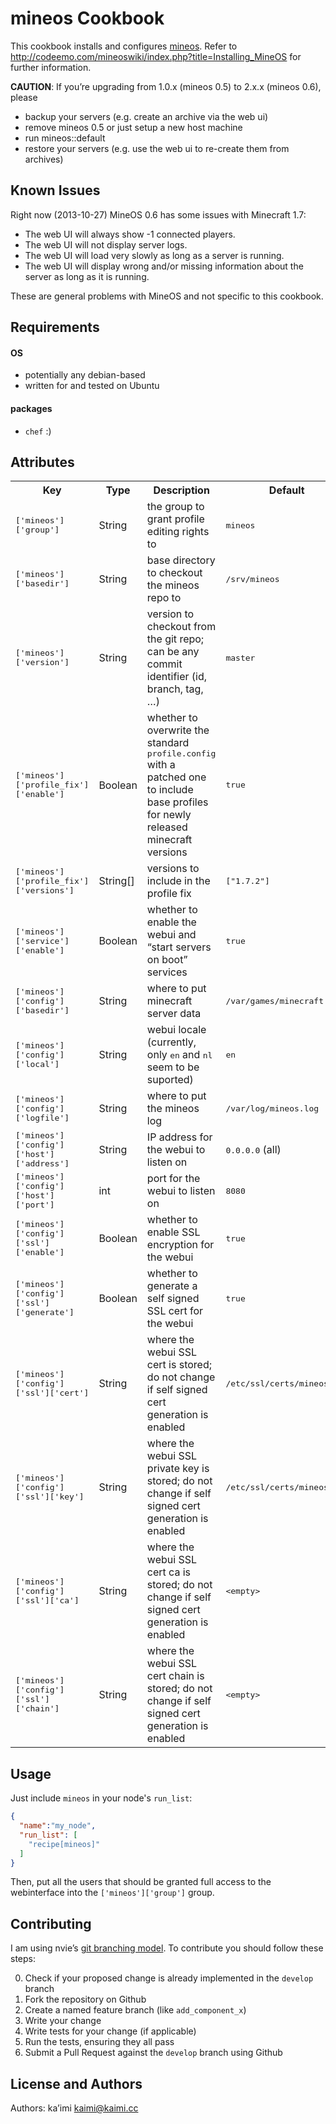 mineos Cookbook
===============

This cookbook installs and configures [mineos](http://codeemo.com). Refer to 
<http://codeemo.com/mineoswiki/index.php?title=Installing_MineOS> for further
information.

**CAUTION**: If you’re upgrading from 1.0.x (mineos 0.5) to 2.x.x (mineos 0.6), 
please

- backup your servers (e.g. create an archive via the web ui)
- remove mineos 0.5 or just setup a new host machine
- run mineos::default
- restore your servers (e.g. use the web ui to re-create them from archives)

Known Issues
------------

Right now (2013-10-27) MineOS 0.6 has some issues with Minecraft 1.7:

- The web UI will always show -1 connected players.
- The web UI will not display server logs.
- The web UI will load very slowly as long as a server is running.
- The web UI will display wrong and/or missing information about the server as 
  long as it is running.

These are general problems with MineOS and not specific to this cookbook.

Requirements
------------

#### OS
- potentially any debian-based
- written for and tested on Ubuntu

#### packages
- `chef` :)

Attributes
----------

<table>
  <tr>
    <th>Key</th>
    <th>Type</th>
    <th>Description</th>
    <th>Default</th>
  </tr>
  <tr>
    <td><tt>['mineos']['group']</tt></td>
    <td>String</td>
    <td>the group to grant profile editing rights to</td>
    <td><tt>mineos</tt></td>
  </tr>
  <tr>
    <td><tt>['mineos']['basedir']</tt></td>
    <td>String</td>
    <td>base directory to checkout the mineos repo to</td>
    <td><tt>/srv/mineos</tt></td>
  </tr>
  <tr>
    <td><tt>['mineos']['version']</tt></td>
    <td>String</td>
    <td>version to checkout from the git repo; can be any commit identifier (id, branch, tag, …)</td>
    <td><tt>master</tt></td>
  </tr>
  <tr>
    <td><tt>['mineos']['profile_fix']['enable']</tt></td>
    <td>Boolean</td>
    <td>whether to overwrite the standard <tt>profile.config</tt> with a patched 
    one to include base profiles for newly released minecraft versions</td>
    <td><tt>true</tt></td>
  </tr>
  <tr>
    <td><tt>['mineos']['profile_fix']['versions']</tt></td>
    <td>String[]</td>
    <td>versions to include in the profile fix</td>
    <td><tt>["1.7.2"]</tt></td>
  </tr>
  <tr>
    <td><tt>['mineos']['service']['enable']</tt></td>
    <td>Boolean</td>
    <td>whether to enable the webui and “start servers on boot” services</td>
    <td><tt>true</tt></td>
  </tr>
  <tr>
    <td><tt>['mineos']['config']['basedir']</tt></td>
    <td>String</td>
    <td>where to put minecraft server data</td>
    <td><tt>/var/games/minecraft</tt></td>
  </tr>
  <tr>
    <td><tt>['mineos']['config']['local']</tt></td>
    <td>String</td>
    <td>webui locale (currently, only <tt>en</tt> and <tt>nl</tt> seem to be 
    suported)</td>
    <td><tt>en</tt></td>
  </tr>
  <tr>
    <td><tt>['mineos']['config']['logfile']</tt></td>
    <td>String</td>
    <td>where to put the mineos log</td>
    <td><tt>/var/log/mineos.log</tt></td>
  </tr>
  <tr>
    <td><tt>['mineos']['config']['host']['address']</tt></td>
    <td>String</td>
    <td>IP address for the webui to listen on</td>
    <td><tt>0.0.0.0</tt> (all)</td>
  </tr>
  <tr>
    <td><tt>['mineos']['config']['host']['port']</tt></td>
    <td>int</td>
    <td>port for the webui to listen on</td>
    <td><tt>8080</tt></td>
  </tr>
  <tr>
    <td><tt>['mineos']['config']['ssl']['enable']</tt></td>
    <td>Boolean</td>
    <td>whether to enable SSL encryption for the webui</td>
    <td><tt>true</tt></td>
  </tr>
  <tr>
    <td><tt>['mineos']['config']['ssl']['generate']</tt></td>
    <td>Boolean</td>
    <td>whether to generate a self signed SSL cert for the webui</td>
    <td><tt>true</tt></td>
  </tr>
  <tr>
    <td><tt>['mineos']['config']['ssl']['cert']</tt></td>
    <td>String</td>
    <td>where the webui SSL cert is stored; do not change if self signed cert 
    generation is enabled</td>
    <td><tt>/etc/ssl/certs/mineos.crt</tt></td>
  </tr>
  <tr>
    <td><tt>['mineos']['config']['ssl']['key']</tt></td>
    <td>String</td>
    <td>where the webui SSL private key is stored; do not change if self signed 
    cert generation is enabled</td>
    <td><tt>/etc/ssl/certs/mineos.key</tt></td>
  </tr>
  <tr>
    <td><tt>['mineos']['config']['ssl']['ca']</tt></td>
    <td>String</td>
    <td>where the webui SSL cert ca is stored; do not change if self signed 
    cert generation is enabled</td>
    <td><tt>&lt;empty&gt;</tt></td>
  </tr>
  <tr>
    <td><tt>['mineos']['config']['ssl']['chain']</tt></td>
    <td>String</td>
    <td>where the webui SSL cert chain is stored; do not change if self signed 
    cert generation is enabled</td>
    <td><tt>&lt;empty&gt;</tt></td>
  </tr>
</table>

Usage
-----

Just include `mineos` in your node's `run_list`:

```json
{
  "name":"my_node",
  "run_list": [
    "recipe[mineos]"
  ]
}
```

Then, put all the users that should be granted full access to the webinterface 
into the `['mineos']['group']` group.

Contributing
------------

I am using nvie’s
[git branching model](http://nvie.com/posts/a-successful-git-branching-model/ 
"nvie.com: A successfull Git branichng model"). To contribute you should follow 
these steps:

0. Check if your proposed change is already implemented in the `develop` branch
1. Fork the repository on Github
2. Create a named feature branch (like `add_component_x`)
3. Write your change
4. Write tests for your change (if applicable)
5. Run the tests, ensuring they all pass
6. Submit a Pull Request against the `develop` branch using Github

License and Authors
-------------------

Authors: ka’imi <kaimi@kaimi.cc>
